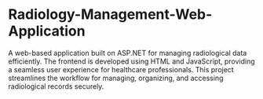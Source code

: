 # Radiology-Management-Web-Application
A web-based application built on ASP.NET for managing radiological data efficiently. The frontend is developed using HTML and JavaScript, providing a seamless user experience for healthcare professionals. This project streamlines the workflow for managing, organizing, and accessing radiological records securely.
